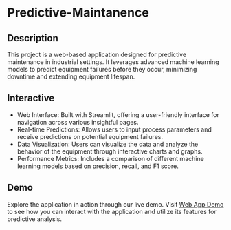 # Predictive-Maintanence

## Description

This project is a web-based application designed for predictive maintenance in industrial settings. It leverages advanced machine learning models to predict equipment failures before they occur, minimizing downtime and extending equipment lifespan.


## Interactive 
- Web Interface: Built with Streamlit, offering a user-friendly interface for navigation across various insightful pages.
- Real-time Predictions: Allows users to input process parameters and receive predictions on potential equipment failures.
- Data Visualization: Users can visualize the data and analyze the behavior of the equipment through interactive charts and graphs.
- Performance Metrics: Includes a comparison of different machine learning models based on precision, recall, and F1 score.

## Demo

Explore the application in action through our live demo. Visit [Web App Demo](https://streamlit-huj55rp2ba-lm.a.run.app/) to see how you can interact with the application and utilize its features for predictive analysis.
